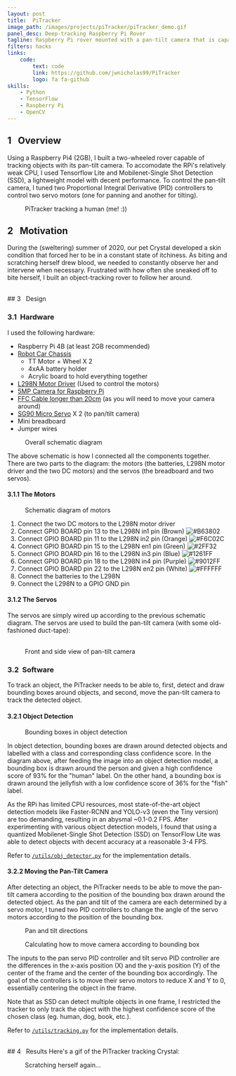 ```yaml
---
layout: post
title:  PiTracker
image_path: /images/projects/piTracker/piTracker_demo.gif
panel_desc: Deep-tracking Raspberry Pi Rover
tagline: Raspberry Pi rover mounted with a pan-tilt camera that is capable of tracking objects using object detection and Proportional Integral Derivative processes
filters: hacks
links:
    code: 
        text: code
        link: https://github.com/jwnicholas99/PiTracker
        logo: fa fa-github
skills:
    - Python
    - TensorFlow
    - Raspberry Pi
    - OpenCV
---
```

## 1&nbsp;&nbsp;&nbsp;Overview
Using a Raspberry Pi4 (2GB), I built a two-wheeled rover capable of tracking objects with its pan-tilt camera. To accomodate the RPi's relatively weak CPU, I used Tensorflow Lite and Mobilenet-Single Shot Detection (SSD), a lightweight model with decent performance. To control the pan-tilt camera, I tuned two Proportional Integral Derivative (PID) controllers to control two servo motors (one for panning and another for tilting).

<figure class="lazyload">
    <img class="responsive-image lazyload" data-src="/images/projects/piTracker/piTracker_demo.gif">
    <figcaption>
        PiTracker tracking a human (me! :))
    </figcaption>
</figure>

## 2&nbsp;&nbsp;&nbsp;Motivation
During the (sweltering) summer of 2020, our pet Crystal developed a skin condition that forced her to be in a constant state of itchiness. As biting and scratching herself drew blood, we needed to constantly observe her and intervene when necessary. Frustrated with how often she sneaked off to bite herself, I built an object-tracking rover to follow her around.

<br>
## 3&nbsp;&nbsp;&nbsp;Design

### 3.1&nbsp;&nbsp;Hardware

I used the following hardware:
* Raspberry Pi 4B (at least 2GB recommended)
* [Robot Car Chassis](https://sg.cytron.io/p-2wd-smart-robot-car-chassis?src=us.special.c)
  * TT Motor + Wheel  X 2
  * 4xAA battery holder
  * Acrylic board to hold everything together
* [L298N Motor Driver](https://sg.cytron.io/p-2amp-7v-30v-l298n-motor-driver-stepper-driver-2-channels?src=us.special) (Used to control the motors)
* [5MP Camera for Raspberry Pi](https://sg.cytron.io/p-5mp-camera-board-for-raspberry-pi?search=camera&description=1&src=search.list)
* [FFC Cable longer than 20cm](https://sg.cytron.io/p-raspberry-pi-15-pin-camera-ffc-cable-50cm?search=FFC%20cable&description=1&src=search.list) (as you will need to move your camera around)
* [SG90 Micro Servo](https://sg.cytron.io/p-sg90-micro-servo?search=servo&description=1&src=search.list) X 2 (to pan/tilt camera)
* Mini breadboard
* Jumper wires

<figure class="lazyload">
    <img class="responsive-image lazyload" data-src="/images/projects/piTracker/overall_schematic.png">
    <figcaption>
        Overall schematic diagram 
    </figcaption>
</figure>

The above schematic is how I connected all the components together. There are two parts to the diagram: the motors (the batteries, L298N motor driver and the two DC motors) and the servos (the breadboard and two servos).

#### 3.1.1&nbsp;The Motors

<figure class="lazyload">
    <img class="responsive-image lazyload" data-src="/images/projects/piTracker/motors_schematic.png">
    <figcaption>
        Schematic diagram of motors 
    </figcaption>
</figure>

1. Connect the two DC motors to the L298N motor driver 
2. Connect GPIO BOARD pin 13 to the L298N in1 pin (Brown) ![#B63802](https://via.placeholder.com/15/B63802/000000?text=+)
3. Connect GPIO BOARD pin 11 to the L298N in2 pin (Orange) ![#F6C02C](https://via.placeholder.com/15/F6C02C/000000?text=+)
4. Connect GPIO BOARD pin 15 to the L298N en1 pin (Green) ![#2FF32](https://via.placeholder.com/15/12FF32/000000?text=+)
5. Connect GPIO BOARD pin 16 to the L298N in3 pin (Blue) ![#1261FF](https://via.placeholder.com/15/1261FF/000000?text=+)
6. Connect GPIO BOARD pin 18 to the L298N in4 pin (Purple) ![#9012FF](https://via.placeholder.com/15/9012FF/000000?text=+)
7. Connect GPIO BOARD pin 22 to the L298N en2 pin (White) ![#FFFFFF](https://via.placeholder.com/15/FFFFFF/000000?text=+)
8. Connect the batteries to the L298N
9. Connect the L298N to a GPIO GND pin

#### 3.1.2&nbsp;The Servos
The servos are simply wired up according to the previous schematic diagram. The servos are used to build the pan-tilt camera (with some old-fashioned duct-tape):
<figure class="lazyload">
    <div class="img-two-cols">
        <img class="responsive-image lazyload left" data-src="/images/projects/piTracker/camera-front.jpg">
        <img class="responsive-image lazyload right" data-src="/images/projects/piTracker/camera-side.jpg">
    </div>
    <figcaption>
        Front and side view of pan-tilt camera
    </figcaption>
</figure>

### 3.2&nbsp;&nbsp;Software

To track an object, the PiTracker needs to be able to, first, detect and draw bounding boxes around objects, and second, move the pan-tilt camera to track the detected object.

#### 3.2.1&nbsp;Object Detection
<figure class="lazyload">
    <img class="responsive-image lazyload" data-src="/images/projects/piTracker/object_detection.png">
    <figcaption>
        Bounding boxes in object detection 
    </figcaption>
</figure>
In object detection, bounding boxes are drawn around detected objects and labelled with a class and corresponding class confidence score. In the diagram above, after feeding the image into an object detection model, a bounding box is drawn around the person and given a high confidence score of 93% for the "human" label. On the other hand, a bounding box is drawn around the jellyfish with a low confidence score of 36% for the "fish" label.

As the RPi has limited CPU resources, most state-of-the-art object detection models like Faster-RCNN and YOLO-v3 (even the Tiny version) are too demanding, resulting in an abysmal ~0.1-0.2 FPS. After experimenting with various object detection models, I found that using a quantized Mobilenet-Single Shot Detection (SSD) on TensorFlow Lite was able to detect objects with decent accuracy at a reasonable 3-4 FPS. 

Refer to [<code>/utils/obj_detector.py</code>](https://github.com/jwnicholas99/PiTracker/blob/master/utils/obj_detector.py) for the implementation details.


#### 3.2.2&nbsp;Moving the Pan-Tilt Camera
After detecting an object, the PiTracker needs to be able to move the pan-tilt camera according to the position of the bounding box drawn around the detected object. As the pan and tilt of the camera are each determined by a servo motor, I tuned two PID controllers to change the angle of the servo motors according to the position of the bounding box.
<figure class="lazyload">
    <img class="responsive-image lazyload small" data-src="/images/projects/piTracker/pan_tilt.png">
    <figcaption>
       Pan and tilt directions 
    </figcaption>
</figure>
<figure class="lazyload">
    <img class="responsive-image lazyload" data-src="/images/projects/piTracker/tracker_calculate.png">
    <figcaption>
       Calculating how to move camera according to bounding box 
    </figcaption>
</figure>
The inputs to the pan servo PID controller and tilt servo PID controller are the differences in the x-axis position (X) and the y-axis position (Y) of the center of the frame and the center of the bounding box accordingly. The goal of the controllers is to move their servo motors to reduce X and Y to 0, essentially centering the object in the frame. 

Note that as SSD can detect multiple objects in one frame, I restricted the tracker to only track the object with the highest confidence score of the chosen class (eg. human, dog, book, etc.).

Refer to [<code>/utils/tracking.py</code>](https://github.com/jwnicholas99/PiTracker/blob/master/utils/tracking.py) for the implementation details.

<br>
## 4&nbsp;&nbsp;&nbsp;Results
Here's a gif of the PiTracker tracking Crystal:

<figure class="lazyload">
    <img class="responsive-image lazyload" data-src="/images/projects/piTracker/pitracker_crystal.gif">
    <figcaption>
        Scratching herself again...
    </figcaption>
</figure>